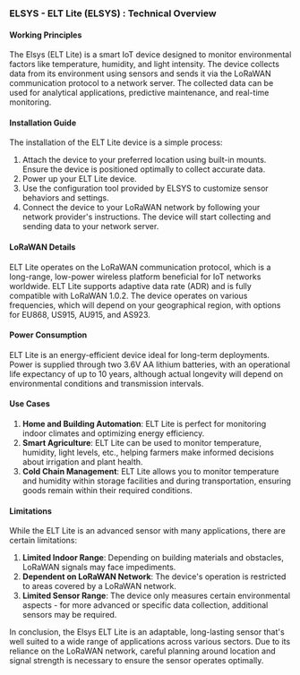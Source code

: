 ### ELSYS - ELT Lite (ELSYS) : Technical Overview

#### Working Principles
The Elsys (ELT Lite) is a smart IoT device designed to monitor environmental factors like temperature, humidity, and light intensity. The device collects data from its environment using sensors and sends it via the LoRaWAN communication protocol to a network server. The collected data can be used for analytical applications, predictive maintenance, and real-time monitoring. 

#### Installation Guide
The installation of the ELT Lite device is a simple process:

1. Attach the device to your preferred location using built-in mounts. Ensure the device is positioned optimally to collect accurate data.
2. Power up your ELT Lite device.
3. Use the configuration tool provided by ELSYS to customize sensor behaviors and settings.
4. Connect the device to your LoRaWAN network by following your network provider's instructions. The device will start collecting and sending data to your network server.

#### LoRaWAN Details
ELT Lite operates on the LoRaWAN communication protocol, which is a long-range, low-power wireless platform beneficial for IoT networks worldwide. ELT Lite supports adaptive data rate (ADR) and is fully compatible with LoRaWAN 1.0.2. The device operates on various frequencies, which will depend on your geographical region, with options for EU868, US915, AU915, and AS923.

#### Power Consumption
ELT Lite is an energy-efficient device ideal for long-term deployments. Power is supplied through two 3.6V AA lithium batteries, with an operational life expectancy of up to 10 years, although actual longevity will depend on environmental conditions and transmission intervals.

#### Use Cases
1. **Home and Building Automation**: ELT Lite is perfect for monitoring indoor climates and optimizing energy efficiency.
2. **Smart Agriculture**: ELT Lite can be used to monitor temperature, humidity, light levels, etc., helping farmers make informed decisions about irrigation and plant health.
3. **Cold Chain Management**: ELT Lite allows you to monitor temperature and humidity within storage facilities and during transportation, ensuring goods remain within their required conditions.

#### Limitations
While the ELT Lite is an advanced sensor with many applications, there are certain limitations:

1. **Limited Indoor Range**: Depending on building materials and obstacles, LoRaWAN signals may face impediments.
2. **Dependent on LoRaWAN Network**: The device's operation is restricted to areas covered by a LoRaWAN network.
3. **Limited Sensor Range**: The device only measures certain environmental aspects - for more advanced or specific data collection, additional sensors may be required.

In conclusion, the Elsys ELT Lite is an adaptable, long-lasting sensor that's well suited to a wide range of applications across various sectors. Due to its reliance on the LoRaWAN network, careful planning around location and signal strength is necessary to ensure the sensor operates optimally.